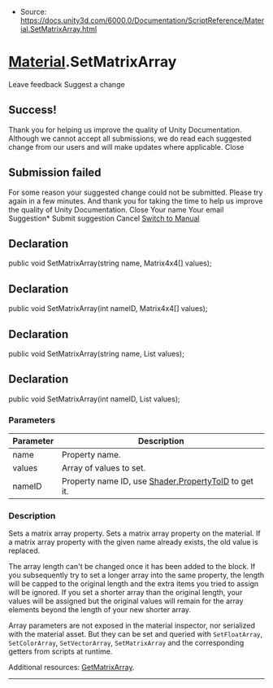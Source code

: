* Source: https://docs.unity3d.com/6000.0/Documentation/ScriptReference/Material.SetMatrixArray.html

#  [Material](https://docs.unity3d.com/6000.0/Documentation/ScriptReference/Material.html).SetMatrixArray
Leave feedback
Suggest a change
## Success!
Thank you for helping us improve the quality of Unity Documentation. Although we cannot accept all submissions, we do read each suggested change from our users and will make updates where applicable.
Close
## Submission failed
For some reason your suggested change could not be submitted. Please <a>try again</a> in a few minutes. And thank you for taking the time to help us improve the quality of Unity Documentation.
Close
Your name Your email Suggestion* Submit suggestion
Cancel
[Switch to Manual](https://docs.unity3d.com/6000.0/Documentation/Manual/class-Material.html "Go to Material Component in the Manual")
## Declaration
public void SetMatrixArray(string name, Matrix4x4[] values); 
## Declaration
public void SetMatrixArray(int nameID, Matrix4x4[] values); 
## Declaration
public void SetMatrixArray(string name, List<Matrix4x4> values); 
## Declaration
public void SetMatrixArray(int nameID, List<Matrix4x4> values); 
### Parameters
Parameter | Description  
---|---  
name | Property name.  
values | Array of values to set.  
nameID | Property name ID, use [Shader.PropertyToID](https://docs.unity3d.com/6000.0/Documentation/ScriptReference/Shader.PropertyToID.html) to get it.  
### Description
Sets a matrix array property.
Sets a matrix array property on the material. If a matrix array property with the given name already exists, the old value is replaced.  
  
The array length can't be changed once it has been added to the block. If you subsequently try to set a longer array into the same property, the length will be capped to the original length and the extra items you tried to assign will be ignored. If you set a shorter array than the original length, your values will be assigned but the original values will remain for the array elements beyond the length of your new shorter array.  
  
Array parameters are not exposed in the material inspector, nor serialized with the material asset. But they can be set and queried with `SetFloatArray`, `SetColorArray`, `SetVectorArray`, `SetMatrixArray` and the corresponding getters from scripts at runtime.  
  
Additional resources: [GetMatrixArray](https://docs.unity3d.com/6000.0/Documentation/ScriptReference/Material.GetMatrixArray.html).
* * *
